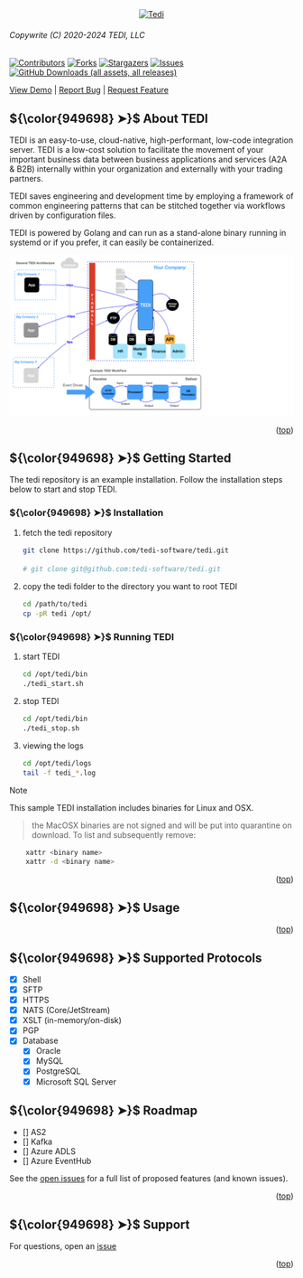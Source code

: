 
<div align="center">
  <a href="https://github.com/tedi-software/tedi">
    <img src="images/banner.png" alt="Tedi" >
  </a>
</div>

###### *Copywrite (C) 2020-2024 TEDI, LLC*

[![Contributors][contributors-shield]][contributors-url]
[![Forks][forks-shield]][forks-url]
[![Stargazers][stars-shield]][stars-url]
[![Issues][issues-shield]][issues-url]
[![GitHub Downloads (all assets, all releases)][downloads-shield]][downloads-url]

<!-- [![License][license-shield]][license-url] -->

<p align="left">
<a href="https://github.com/tedi-software/tedi">View Demo</a>
    |
    <a href="https://github.com/tedi-software/tedi/issues/new?labels=bug&template=bug-report---.md">Report Bug</a>
    |
    <a href="https://github.com/tedi-software/rtedi/issues/new?labels=enhancement&template=feature-request---.md">Request Feature</a>
</p>

<a id="top"></a>

## ${\color{949698} ➤}$ About TEDI
<p align="left">
TEDI is an easy-to-use, cloud-native, high-performant, low-code integration server. TEDI is a low-cost solution to facilitate the movement of your important business data between business applications and services (A2A & B2B) internally within your organization and externally with your trading partners.

TEDI saves engineering and development time by employing a framework of common engineering patterns that can be stitched together via workflows driven by configuration files.

TEDI is powered by Golang and can run as a stand-alone binary running in systemd or if you prefer, it can easily be containerized.
</p>
<div align="center">
  <a href="https://github.com/tedi-software/tedi">
    <img src="images/adiag.png" alt="architectural-diagram" >
  </a>
</div>

<p align="right">(<a href="#top">top</a>)</p>

## ${\color{949698} ➤}$ Getting Started
The tedi repository is an example installation. Follow the installation steps below to start and stop TEDI.

### ${\color{949698} ➤}$ Installation
1. fetch the tedi repository
   ```sh
   git clone https://github.com/tedi-software/tedi.git

   # git clone git@github.com:tedi-software/tedi.git
   ```
2. copy the tedi folder to the directory you want to root TEDI
   ```sh
   cd /path/to/tedi
   cp -pR tedi /opt/
   ```

### ${\color{949698} ➤}$ Running TEDI
1. start TEDI
   ```sh
   cd /opt/tedi/bin
   ./tedi_start.sh
   ```
2. stop TEDI
   ```sh
   cd /opt/tedi/bin
   ./tedi_stop.sh
   ```
3. viewing the logs
   ```sh
   cd /opt/tedi/logs
   tail -f tedi_*.log
   ```

> [!NOTE]
> This sample TEDI installation includes binaries for Linux and OSX.

> the MacOSX binaries are not signed and will be put into quarantine on download. To list and subsequently remove:

```sh
    xattr <binary name>
    xattr -d <binary name>
```

<p align="right">(<a href="#top">top</a>)</p>


## ${\color{949698} ➤}$ Usage



<p align="right">(<a href="#top">top</a>)</p>


## ${\color{949698} ➤}$ Supported Protocols
- [x] Shell
- [x] SFTP
- [x] HTTPS
- [x] NATS (Core/JetStream)
- [x] XSLT (in-memory/on-disk)
- [x] PGP
- [x] Database
  - [x] Oracle
  - [x] MySQL
  - [x] PostgreSQL
  - [x] Microsoft SQL Server

## ${\color{949698} ➤}$ Roadmap
- [] AS2
- [] Kafka
- [] Azure ADLS
- [] Azure EventHub

See the [open issues](https://github.com/tedi-software/tedi/issues) for a full list of proposed features (and known issues).

<p align="right">(<a href="#top">top</a>)</p>


## ${\color{949698} ➤}$ Support
For questions, open an [issue](https://github.com/tedi-software/tedi/issues) 

<p align="right">(<a href="#top">top</a>)</p>



[contributors-shield]: https://img.shields.io/github/contributors/tedi-software/tedi.svg?style=for-the-badge
[contributors-url]:    https://github.com/tedi-software/tedi/graphs/contributors

[downloads-shield]:    https://img.shields.io/github/release/tedi-software/tedi.svg?style=for-the-badge
[downloads-url]:       https://img.shields.io/github/downloads/tedi-software/tedi/total

[forks-shield]:        https://img.shields.io/github/forks/tedi-software/tedi.svg?style=for-the-badge
[forks-url]:           https://github.com/tedi-software/tedi/network/members

[stars-shield]:        https://img.shields.io/github/stars/tedi-software/tedi.svg?style=for-the-badge
[stars-url]:           https://github.com/tedi-software/tedi/stargazers

[issues-shield]:       https://img.shields.io/github/issues/tedi-software/tedi.svg?style=for-the-badge
[issues-url]:          https://github.com/tedi-software/tedi/issues

[license-shield]:      https://img.shields.io/badge/License-Commercial-FF0000
[license-url]:         https://raw.githubusercontent.com/tedi-software/tedi/main/LICENSE
